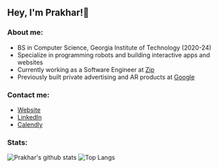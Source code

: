 ## Hey, I'm Prakhar!👋

### About me:
- BS in Computer Science, Georgia Institute of Technology (2020-24)
- Specialize in programming robots and building interactive apps and websites
- Currently working as a Software Engineer at [Zip](https://ziphq.com)
- Previously built private advertising and AR products at [Google](https://about.google)

### Contact me:
- [Website](https://prakharmittal.com)
- [LinkedIn](https://linkedin.com/in/mittalprakhar)
- [Calendly](https://calendly.com/prakharmittal)

### Stats:
![Prakhar's github stats](https://github-readme-stats-beige-gamma-12.vercel.app/api?username=mittalprakhar&show_icons=true&count_private=true&hide=stars&include_all_commits=true&theme=transparent&line_height=29&custom_title=GitHub%20Stats)
![Top Langs](https://github-readme-stats-beige-gamma-12.vercel.app/api/top-langs/?username=mittalprakhar&count_private=true&layout=compact&theme=transparent&langs_count=8&hide=tex)
